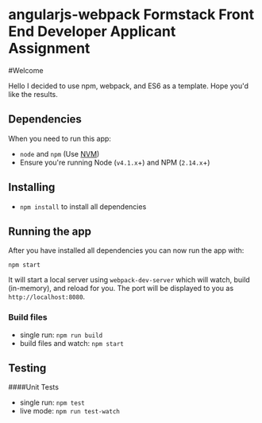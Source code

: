 # angularjs-webpack Formstack Front End Developer Applicant Assignment

#Welcome

Hello I decided to use npm, webpack, and ES6 as a template.
Hope you'd like the results.

## Dependencies

When you need to run this app:
* `node` and `npm` (Use [NVM](https://github.com/creationix/nvm))
* Ensure you're running Node (`v4.1.x`+) and NPM (`2.14.x`+)

## Installing

* `npm install` to install all dependencies

## Running the app

After you have installed all dependencies you can now run the app with:

`npm start`

It will start a local server using `webpack-dev-server` which will watch, build (in-memory), and reload for you. The port will be displayed to you as `http://localhost:8080`.

### Build files

* single run: `npm run build`
* build files and watch: `npm start`

## Testing

####Unit Tests

* single run: `npm test`
* live mode: `npm run test-watch`